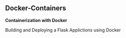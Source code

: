 ## **Docker-Containers**

**Containerization with Docker**

Building and Deploying a Flask Applictions using Docker
